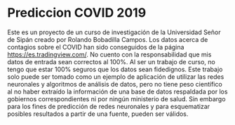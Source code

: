 # Prediccion COVID 2019

Este es un proyecto de un curso de investigación de la Universidad Señor de Sipán creado por Rolando Bobadilla Campos.  Los datos acerca de contagios sobre el COVID han sido conseguidos de la página https://es.tradingview.com/.  No cuento con la responsabilidad que mis datos de entrada sean correctos al 100%. Al ser un trabajo de curso, no tengo que estar 100% seguros que los datos sean fidedignos.  Este trabajo solo puede ser tomado como un ejemplo de aplicación de utilizar las redes neuronales y algoritmos de análisis de datos, pero no tiene peso científico al no haber extraído la información de una base de datos respaldada por los gobiernos correspondientes ni por ningún ministerio de salud.  Sin embargo para los fines de predicción de redes neuronales y para esquematizar posibles resultados a partir de una fuente, pueden ser válidos.
